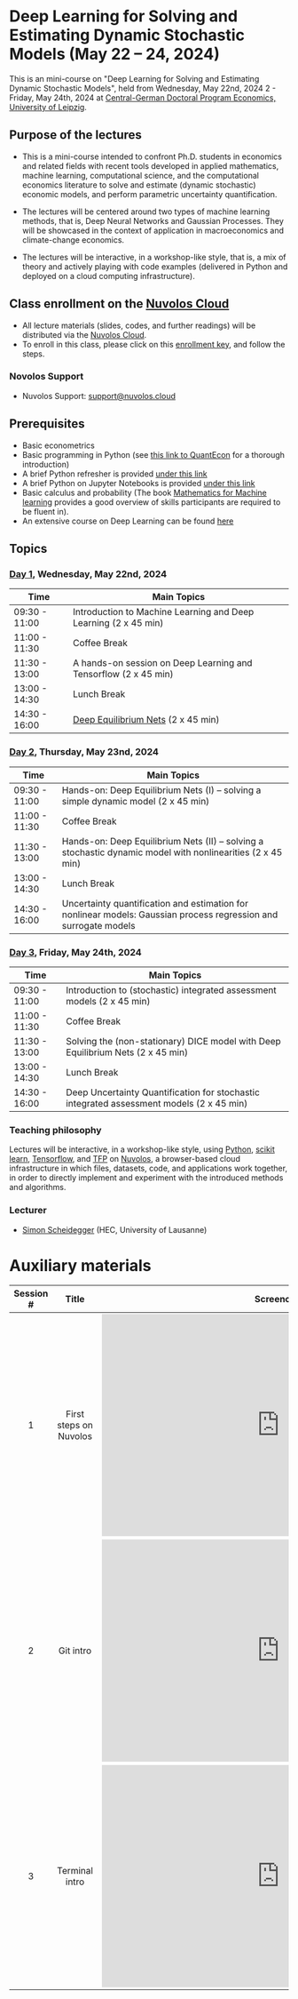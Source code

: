 # Deep Learning for Solving and Estimating Dynamic Stochastic Models (May 22 – 24, 2024)

This is an mini-course on "Deep Learning for Solving and Estimating Dynamic Stochastic Models", held from Wednesday, May 22nd, 2024 2 - Friday, May 24th, 2024 at [Central-German Doctoral Program Economics, University of Leipzig](http://cgde.wifa.uni-leipzig.de/).


## Purpose of the lectures

* This is a mini-course intended to confront Ph.D. students in economics and related fields with recent tools developed in applied mathematics, machine learning, computational science, and the computational economics literature to solve and estimate (dynamic stochastic) economic models, and perform parametric uncertainty quantification.

* The lectures will be centered around two types of machine learning methods, that is, Deep Neural Networks and Gaussian Processes. They will be showcased
in the context of application in macroeconomics and climate-change economics.

* The lectures will be interactive, in a workshop-like style, that is, a mix of theory and actively playing with code examples (delivered in Python and deployed on a cloud computing infrastructure).


## Class enrollment on the [Nuvolos Cloud](https://nuvolos.cloud/)

* All lecture materials (slides, codes, and further readings) will be distributed via the [Nuvolos Cloud](https://nuvolos.cloud/).
* To enroll in this class, please click on this [enrollment key](https://app.nuvolos.cloud/enroll/class/OW-jhN1vUjU), and follow the steps.


### Novolos Support

- Nuvolos Support: <support@nuvolos.cloud>


## Prerequisites

* Basic econometrics
* Basic programming in Python (see [this link to QuantEcon](https://python-programming.quantecon.org/intro.html) for a thorough introduction)
* A brief Python refresher is provided [under this link](python_refresher) 
* A brief Python on Jupyter Notebooks is provided [under this link](python_refresher/jupyter_intro.ipynb) 
* Basic calculus and probability (The book [Mathematics for Machine learning](https://mml-book.github.io/) provides a good overview of skills participants are required to be fluent in). 
* An extensive course on Deep Learning can be found [here](https://d2l.ai/index.html)


## Topics

### [Day 1](lectures/day1), Wednesday, May 22nd, 2024 

 **Time** | **Main Topics** 
------|------
09:30 - 11:00 | Introduction to Machine Learning and Deep Learning (2 x 45 min)
11:00 - 11:30 | Coffee Break
11:30 - 13:00 | A hands-on session on Deep Learning and Tensorflow (2 x 45 min)
13:00 - 14:30 | Lunch Break 
14:30 - 16:00 | [Deep Equilibrium Nets](https://onlinelibrary.wiley.com/doi/epdf/10.1111/iere.12575) (2 x 45 min)

### [Day 2](lectures/day2), Thursday, May 23nd, 2024 

 **Time** | **Main Topics** 
------|------
09:30 - 11:00 | Hands-on: Deep Equilibrium Nets (I) – solving a simple dynamic model (2 x 45 min)
11:00 - 11:30 | Coffee Break
11:30 - 13:00 | Hands-on: Deep Equilibrium Nets (II) – solving a stochastic dynamic model with nonlinearities (2 x 45 min)
13:00 - 14:30 | Lunch Break 
14:30 - 16:00 | Uncertainty quantification and estimation for nonlinear models: Gaussian process regression and surrogate models

### [Day 3](lectures/day3), Friday, May 24th, 2024

 **Time** | **Main Topics** 
------|------
09:30 - 11:00 | Introduction to (stochastic) integrated assessment models (2 x 45 min)
11:00 - 11:30 | Coffee Break
11:30 - 13:00 | Solving the (non-stationary) DICE model with Deep Equilibrium Nets (2 x 45 min)
13:00 - 14:30 | Lunch Break 
14:30 - 16:00 | Deep Uncertainty Quantification for stochastic integrated assessment models (2 x 45 min)


### Teaching philosophy
Lectures will be interactive, in a workshop-like style,
using [Python](http://www.python.org), [scikit learn](https://scikit-learn.org/), [Tensorflow](https://www.tensorflow.org/), and
[TFP](https://www.tensorflow.org/probability) on [Nuvolos](http://nuvolos.cloud),
a browser-based cloud infrastructure in which files, datasets, code, and applications work together,
in order to directly implement and experiment with the introduced methods and algorithms.


### Lecturer
- [Simon Scheidegger](https://sites.google.com/site/simonscheidegger/) (HEC, University of Lausanne)


# Auxiliary materials 

| Session #        |  Title     | Screencast  |
|:-------------: |:-------------:| :-----:|
|   1 	|First steps on Nuvolos | <iframe src="https://player.vimeo.com/video/513310246" width="640" height="400" frameborder="0" allow="autoplay; fullscreen; picture-in-picture" allowfullscreen></iframe>|
|   2 	| Git intro | <iframe src="https://player.vimeo.com/video/516690761" width="640" height="400" frameborder="0" allow="autoplay; fullscreen; picture-in-picture" allowfullscreen></iframe>|
|   3 	| Terminal intro | <iframe src="https://player.vimeo.com/video/516691661" width="640" height="400" frameborder="0" allow="autoplay; fullscreen; picture-in-picture" allowfullscreen></iframe>|
